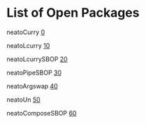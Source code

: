 # List of Open Packages

neatoCurry [0](https://github.com/dmparrishphd/neatOveRse/tree/master/Pkgs/0)

neatoLcurry [10](https://github.com/dmparrishphd/neatOveRse/tree/master/Pkgs/1/0)

neatoLcurrySBOP [20](https://github.com/dmparrishphd/neatOveRse/tree/master/Pkgs/2/0)

neatoPipeSBOP [30](https://github.com/dmparrishphd/neatOveRse/tree/master/Pkgs/3/0)

neatoArgswap [40](https://github.com/dmparrishphd/neatOveRse/tree/master/Pkgs/4/0)

neatoUn [50](https://github.com/dmparrishphd/neatOveRse/tree/master/Pkgs/5/0)

neatoComposeSBOP [60](https://github.com/dmparrishphd/neatOveRse/tree/master/Pkgs/6/0)
